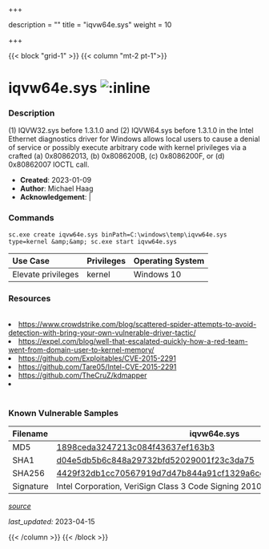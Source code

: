 +++

description = ""
title = "iqvw64e.sys"
weight = 10

+++


{{< block "grid-1" >}}
{{< column "mt-2 pt-1">}}


# iqvw64e.sys ![:inline](/images/twitter_verified.png) 


### Description

(1) IQVW32.sys before 1.3.1.0 and (2) IQVW64.sys before 1.3.1.0 in the Intel Ethernet diagnostics driver for Windows allows local users to cause a denial of service or possibly execute arbitrary code with kernel privileges via a crafted (a) 0x80862013, (b) 0x8086200B, (c) 0x8086200F, or (d) 0x80862007 IOCTL call.

- **Created**: 2023-01-09
- **Author**: Michael Haag
- **Acknowledgement**:  | [](https://twitter.com/)

### Commands

```
sc.exe create iqvw64e.sys binPath=C:\windows\temp\iqvw64e.sys type=kernel &amp;&amp; sc.exe start iqvw64e.sys
```

| Use Case | Privileges | Operating System | 
|:---- | ---- | ---- |
| Elevate privileges | kernel | Windows 10 |

### Resources
<br>
<li><a href="https://www.crowdstrike.com/blog/scattered-spider-attempts-to-avoid-detection-with-bring-your-own-vulnerable-driver-tactic/">https://www.crowdstrike.com/blog/scattered-spider-attempts-to-avoid-detection-with-bring-your-own-vulnerable-driver-tactic/</a></li>
<li><a href="https://expel.com/blog/well-that-escalated-quickly-how-a-red-team-went-from-domain-user-to-kernel-memory/">https://expel.com/blog/well-that-escalated-quickly-how-a-red-team-went-from-domain-user-to-kernel-memory/</a></li>
<li><a href="https://github.com/Exploitables/CVE-2015-2291">https://github.com/Exploitables/CVE-2015-2291</a></li>
<li><a href="https://github.com/Tare05/Intel-CVE-2015-2291">https://github.com/Tare05/Intel-CVE-2015-2291</a></li>
<li><a href="https://github.com/TheCruZ/kdmapper">https://github.com/TheCruZ/kdmapper</a></li>
<li><a href=""></a></li>
<br>

### Known Vulnerable Samples

| Filename | iqvw64e.sys |
|:---- | ---- | 
| MD5 | <a href="https://www.virustotal.com/gui/file/1898ceda3247213c084f43637ef163b3">1898ceda3247213c084f43637ef163b3</a> |
| SHA1 | <a href="https://www.virustotal.com/gui/file/d04e5db5b6c848a29732bfd52029001f23c3da75">d04e5db5b6c848a29732bfd52029001f23c3da75</a> |
| SHA256 | <a href="https://www.virustotal.com/gui/file/4429f32db1cc70567919d7d47b844a91cf1329a6cd116f582305f3b7b60cd60b">4429f32db1cc70567919d7d47b844a91cf1329a6cd116f582305f3b7b60cd60b</a> |
| Signature | Intel Corporation, VeriSign Class 3 Code Signing 2010 CA, VeriSign   || Company | Intel Corporation  || Description | Intel(R) Network Adapter Diagnostic Driver || Product | Intel(R) iQVW64.SYS || OriginalFilename | iQVW64.SYS |


[*source*](https://github.com/magicsword-io/LOLDrivers/tree/main/yaml/iqvw64e.yaml)

*last_updated:* 2023-04-15








{{< /column >}}
{{< /block >}}

